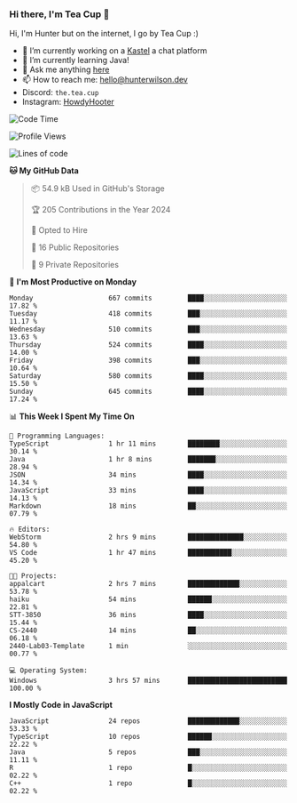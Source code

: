 ### Hi there, I'm Tea Cup 👋 

Hi, I'm Hunter but on the internet, I go by Tea Cup :)

- 🔭 I’m currently working on a [Kastel](https://github.com/KastelApp) a chat platform
- 🌱 I’m currently learning Java!
- 💬 Ask me anything [here](https://github.com/TheTeaCup/TheTeaCup/issues)
- 📫 How to reach me: [hello@hunterwilson.dev](mailto:hello@hunterwilson.dev)
- Discord: `the.tea.cup`
- Instagram: [HowdyHooter](https://instagram.com/HowdyHooter)

<!--START_SECTION:waka-->
![Code Time](http://img.shields.io/badge/Code%20Time-489%20hrs%2014%20mins-blue)

![Profile Views](http://img.shields.io/badge/Profile%20Views-39-blue)

![Lines of code](https://img.shields.io/badge/From%20Hello%20World%20I%27ve%20Written-1.0%20million%20lines%20of%20code-blue)

**🐱 My GitHub Data** 

> 📦 54.9 kB Used in GitHub's Storage 
 > 
> 🏆 205 Contributions in the Year 2024
 > 
> 💼 Opted to Hire
 > 
> 📜 16 Public Repositories 
 > 
> 🔑 9 Private Repositories 
 > 
📅 **I'm Most Productive on Monday** 

```text
Monday                   667 commits         ████░░░░░░░░░░░░░░░░░░░░░   17.82 % 
Tuesday                  418 commits         ███░░░░░░░░░░░░░░░░░░░░░░   11.17 % 
Wednesday                510 commits         ███░░░░░░░░░░░░░░░░░░░░░░   13.63 % 
Thursday                 524 commits         ████░░░░░░░░░░░░░░░░░░░░░   14.00 % 
Friday                   398 commits         ███░░░░░░░░░░░░░░░░░░░░░░   10.64 % 
Saturday                 580 commits         ████░░░░░░░░░░░░░░░░░░░░░   15.50 % 
Sunday                   645 commits         ████░░░░░░░░░░░░░░░░░░░░░   17.24 % 
```


📊 **This Week I Spent My Time On** 

```text
💬 Programming Languages: 
TypeScript               1 hr 11 mins        ████████░░░░░░░░░░░░░░░░░   30.14 % 
Java                     1 hr 8 mins         ███████░░░░░░░░░░░░░░░░░░   28.94 % 
JSON                     34 mins             ████░░░░░░░░░░░░░░░░░░░░░   14.34 % 
JavaScript               33 mins             ████░░░░░░░░░░░░░░░░░░░░░   14.13 % 
Markdown                 18 mins             ██░░░░░░░░░░░░░░░░░░░░░░░   07.79 % 

🔥 Editors: 
WebStorm                 2 hrs 9 mins        ██████████████░░░░░░░░░░░   54.80 % 
VS Code                  1 hr 47 mins        ███████████░░░░░░░░░░░░░░   45.20 % 

🐱‍💻 Projects: 
appalcart                2 hrs 7 mins        █████████████░░░░░░░░░░░░   53.78 % 
haiku                    54 mins             ██████░░░░░░░░░░░░░░░░░░░   22.81 % 
STT-3850                 36 mins             ████░░░░░░░░░░░░░░░░░░░░░   15.44 % 
CS-2440                  14 mins             ██░░░░░░░░░░░░░░░░░░░░░░░   06.18 % 
2440-Lab03-Template      1 min               ░░░░░░░░░░░░░░░░░░░░░░░░░   00.77 % 

💻 Operating System: 
Windows                  3 hrs 57 mins       █████████████████████████   100.00 % 
```

**I Mostly Code in JavaScript** 

```text
JavaScript               24 repos            █████████████░░░░░░░░░░░░   53.33 % 
TypeScript               10 repos            ██████░░░░░░░░░░░░░░░░░░░   22.22 % 
Java                     5 repos             ███░░░░░░░░░░░░░░░░░░░░░░   11.11 % 
R                        1 repo              █░░░░░░░░░░░░░░░░░░░░░░░░   02.22 % 
C++                      1 repo              █░░░░░░░░░░░░░░░░░░░░░░░░   02.22 % 
```




<!--END_SECTION:waka-->
